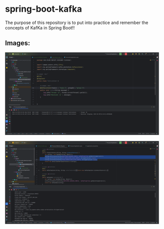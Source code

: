 # spring-boot-kafka
The purpose of this repository is to put into practice and remember the concepts of KafKa in Spring Boot!!

## Images:
![consumer-example-1.png](https://github.com/daniellimadev/spring-boot-kafka-main/blob/main/img/consumer-example-1.png)
<br/>
<br/>
![producer-example-1.png](https://github.com/daniellimadev/spring-boot-kafka-main/blob/main/img/producer-example-1.png)
